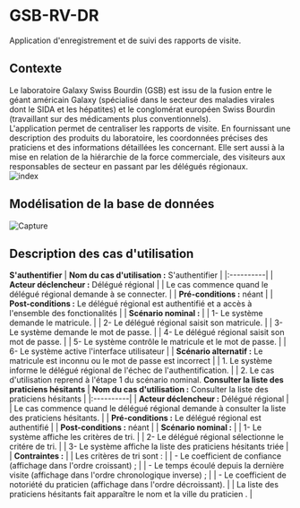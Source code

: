 # GSB-RV-DR
Application d'enregistrement et de suivi des rapports de visite.
## Contexte
Le laboratoire Galaxy Swiss Bourdin (GSB) est issu de la fusion entre le géant américain Galaxy (spécialisé dans le secteur des maladies virales dont le SIDA et les hépatites) et le conglomérat européen Swiss Bourdin (travaillant sur des médicaments plus conventionnels). <br>
L'application permet de centraliser les rapports de visite. En fournissant une description des produits du laboratoire, les coordonnées précises des praticiens et des informations détaillées les concernant. Elle sert aussi à la mise en relation de la hiérarchie de la force commerciale, des visiteurs aux responsables de secteur en passant par les délégués régionaux.  
![index](https://user-images.githubusercontent.com/85114414/162618326-2e40b81f-0cff-4dbb-bd60-739cf37fb76d.jpg)
## Modélisation de la base de données
![Capture](https://user-images.githubusercontent.com/85114414/162581569-592f4144-f56d-4862-a1bc-10cb4aef8f68.PNG)
## Description des cas d'utilisation
**S'authentifier**
| **Nom du cas d'utilisation :** S'authentifier |
|:----------|
| **Acteur déclencheur :** Délégué régional |
| Le cas commence quand le délégué régional demande à se connecter. |
| **Pré-conditions :** néant |
| **Post-conditions :** Le délégué régional est authentifié et a accès à l'ensemble des fonctionalités |
| **Scénario nominal :** |
| 1- Le système demande le matricule. |
| 2- Le délégué régional saisit son matricule. |
| 3- Le système demande le mot de passe. |
| 4- Le délégué régional saisit son mot de passe. |
| 5- Le système contrôle le matricule et le mot de passe. |
| 6- Le système active l'interface utilisateur |
| **Scénario alternatif :** Le matricule est inconnu ou le mot de passe est incorrect |
| 1. Le système informe le délégué régional de l'échec de l'authentification. |
| 2. Le cas d'utilisation reprend à l'étape 1 du scénario nominal.
**Consulter la liste des praticiens hésitants**
| **Nom du cas d'utilisation :** Consulter la liste des praticiens hésitants |
|:----------|
| **Acteur déclencheur :** Délégué régional |
| Le cas commence quand le délégué régional demande à consulter la liste des praticiens hésitants. |
| **Pré-conditions :** Le délégué régional est authentifié |
| **Post-conditions :** néant |
| **Scénario nominal :** |
| 1- Le système affiche les critères de tri. |
| 2- Le délégué régional sélectionne le critére de tri. |
| 3- Le système affiche la liste des praticiens hésitants triée |
| **Contraintes :** |
| Les critères de tri sont : |
| - Le coefficient de confiance (affichage dans l'ordre croissant) ; |
| - Le temps écoulé depuis la dernière visite (affichage dans l'ordre chronologique inverse) ; |
| - Le coefficient de notoriété du praticien (affichage dans l'ordre décroissant). |
| La liste des praticiens hésitants fait apparaître le nom et la ville du praticien . |
